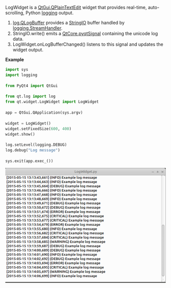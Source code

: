 LogWidget is a [QtGui.QPlainTextEdit](http://pyqt.sourceforge.net/Docs/PyQt4/qplaintextedit.html) widget that provides real-time, auto-scrolling, Python [logging](https://docs.python.org/2/library/logging.html) output.

1. [log.QLogBuffer](https://github.com/ryonsherman/qt/blob/master/log.py) provides a [StringIO](https://docs.python.org/2/library/stringio.html) buffer handled by [logging.StreamHandler](https://docs.python.org/2/library/logging.handlers.html#streamhandler).
2. StringIO.write() emits a [QtCore.pyqtSignal](http://pyqt.sourceforge.net/Docs/PyQt4/new_style_signals_slots.html#defining-new-signals-with-pyqtsignal) containing the unicode log data.
3. LogWidget.onLogBufferChanged() listens to this signal and updates the widget output.

**Example**
```python
import sys
import logging

from PyQt4 import QtGui

from qt.log import log
from qt.widget.LogWidget import LogWidget

app = QtGui.QApplication(sys.argv)

widget = LogWidget()
widget.setFixedSize(600, 400)
widget.show()

log.setLevel(logging.DEBUG)
log.debug("Log message")

sys.exit(app.exec_())
```

![LogWidget](https://github.com/ryonsherman/qt/blob/master/widget/LogWidget/widget.png)